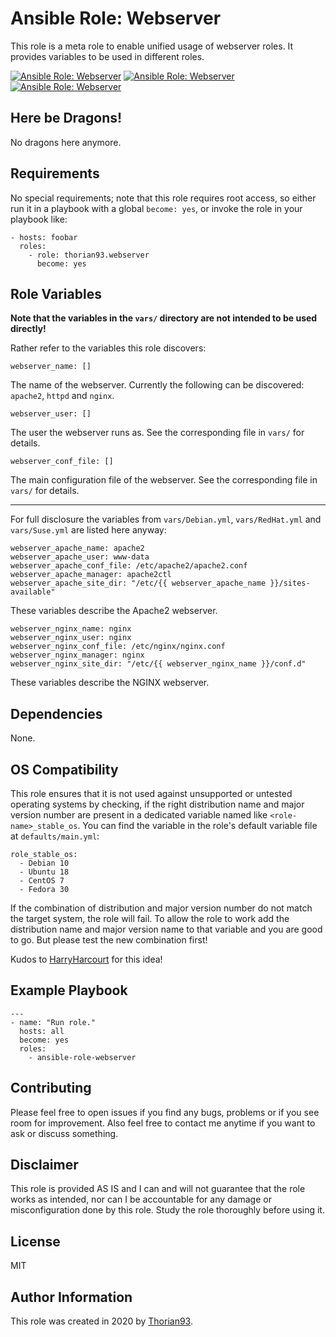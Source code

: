 # Ansible Role: Webserver

This role is a meta role to enable unified usage of webserver roles. It provides variables to be used in different roles.

[![Ansible Role: Webserver](https://img.shields.io/ansible/role/55151?style=flat-square)](https://galaxy.ansible.com/thorian93/webserver)
[![Ansible Role: Webserver](https://img.shields.io/ansible/quality/55151?style=flat-square)](https://galaxy.ansible.com/thorian93/webserver)
[![Ansible Role: Webserver](https://img.shields.io/ansible/role/d/55151?style=flat-square)](https://galaxy.ansible.com/thorian93/webserver)

## Here be Dragons!

No dragons here anymore.

## Requirements

No special requirements; note that this role requires root access, so either run it in a playbook with a global `become: yes`, or invoke the role in your playbook like:

    - hosts: foobar
      roles:
        - role: thorian93.webserver
          become: yes

## Role Variables

**Note that the variables in the `vars/` directory are not intended to be used directly!**

Rather refer to the variables this role discovers:

    webserver_name: []

The name of the webserver. Currently the following can be discovered: `apache2`, `httpd` and `nginx`.

    webserver_user: []

The user the webserver runs as. See the corresponding file in `vars/` for details.

    webserver_conf_file: []

The main configuration file of the webserver. See the corresponding file in `vars/` for details.

---

For full disclosure the variables from `vars/Debian.yml`, `vars/RedHat.yml` and `vars/Suse.yml` are listed here anyway:

    webserver_apache_name: apache2
    webserver_apache_user: www-data
    webserver_apache_conf_file: /etc/apache2/apache2.conf
    webserver_apache_manager: apache2ctl
    webserver_apache_site_dir: "/etc/{{ webserver_apache_name }}/sites-available"

These variables describe the Apache2 webserver.

    webserver_nginx_name: nginx
    webserver_nginx_user: nginx
    webserver_nginx_conf_file: /etc/nginx/nginx.conf
    webserver_nginx_manager: nginx
    webserver_nginx_site_dir: "/etc/{{ webserver_nginx_name }}/conf.d"

These variables describe the NGINX webserver.

## Dependencies

None.

## OS Compatibility

This role ensures that it is not used against unsupported or untested operating systems by checking, if the right distribution name and major version number are present in a dedicated variable named like `<role-name>_stable_os`. You can find the variable in the role's default variable file at `defaults/main.yml`:

    role_stable_os:
      - Debian 10
      - Ubuntu 18
      - CentOS 7
      - Fedora 30

If the combination of distribution and major version number do not match the target system, the role will fail. To allow the role to work add the distribution name and major version name to that variable and you are good to go. But please test the new combination first!

Kudos to [HarryHarcourt](https://github.com/HarryHarcourt) for this idea!

## Example Playbook

    ---
    - name: "Run role."
      hosts: all
      become: yes
      roles:
        - ansible-role-webserver

## Contributing

Please feel free to open issues if you find any bugs, problems or if you see room for improvement. Also feel free to contact me anytime if you want to ask or discuss something.

## Disclaimer

This role is provided AS IS and I can and will not guarantee that the role works as intended, nor can I be accountable for any damage or misconfiguration done by this role. Study the role thoroughly before using it.

## License

MIT

## Author Information

This role was created in 2020 by [Thorian93](http://thorian93.de/).
